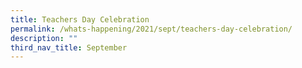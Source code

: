 ```yaml
---
title: Teachers Day Celebration
permalink: /whats-happening/2021/sept/teachers-day-celebration/
description: ""
third_nav_title: September
---
```

